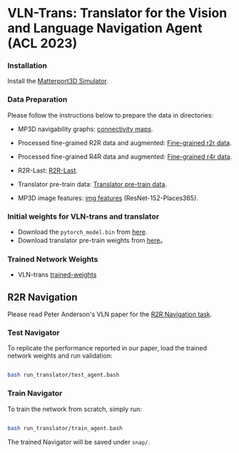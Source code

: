 # VLN-Trans: Translator for the Vision and Language Navigation Agent (ACL 2023)

  
  

### Installation
Install the [Matterport3D Simulator](https://github.com/peteanderson80/Matterport3DSimulator). 


 
  

### Data Preparation

Please follow the instructions below to prepare the data in directories:

  
- MP3D navigability graphs:  [connectivity maps](https://github.com/peteanderson80/Matterport3DSimulator/tree/master/connectivity).

  
- Processed fine-grained R2R data and augmented: [Fine-grained r2r data](https://drive.google.com/file/d/1RNyHIxbG67v28ll1iaZbfrIunfkjO0ps/view?usp=share_link).

 
- Processed fine-grained R4R data and augmented: [Fine-grained r4r data](https://drive.google.com/file/d/1RNyHIxbG67v28ll1iaZbfrIunfkjO0ps/view?usp=share_link).

  

- R2R-Last: [R2R-Last](https://drive.google.com/file/d/1MmDWz0JG0DlF5qr601kTT25wwcCDPon5/view?usp=share_link).

  

- Translator pre-train data: [Translator pre-train data](https://drive.google.com/file/d/1RNyHIxbG67v28ll1iaZbfrIunfkjO0ps/view?usp=share_link).

  

- MP3D image features: [img features](https://www.dropbox.com/s/85tpa6tc3enl5ud/ResNet-152-places365.zip?dl=1) (ResNet-152-Places365).

  

### Initial weights for VLN-trans and translator


- Download the `pytorch_model.bin` from [here](https://drive.google.com/file/d/1x0szprQKmyts9PvdvunS-trYJtEb9Qt9/view).
- Download translator pre-train weights from [here](https://drive.google.com/file/d/1ZF9yFh6axZiRCORT4vQktxTlRb2NUjBE/view?usp=share_link)。

  

### Trained Network Weights

- VLN-trans [trained-weights](https://drive.google.com/file/d/1W7hDGTvKXeXKX-gtyKujTcYf7hpARG_b/view?usp=share_link)

  

## R2R Navigation


Please read Peter Anderson's VLN paper for the [R2R Navigation task](https://arxiv.org/abs/1711.07280).

  

### Test Navigator

  

To replicate the performance reported in our paper, load the trained network weights and run validation:

```bash

bash run_translator/test_agent.bash

```


  

### Train Navigator

  

To train the network from scratch, simply run:

```bash

bash run_translator/train_agent.bash

```

The trained Navigator will be saved under `snap/`.
